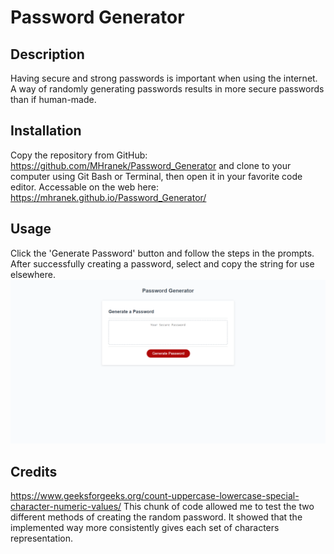 # Password Generator

## Description
Having secure and strong passwords is important when using the internet. A way of randomly generating passwords results in more secure passwords than if human-made.
## Installation
Copy the repository from GitHub: https://github.com/MHranek/Password_Generator and clone to your computer using Git Bash or Terminal, then open it in your favorite code editor.
Accessable on the web here: https://mhranek.github.io/Password_Generator/
## Usage
Click the 'Generate Password' button and follow the steps in the prompts. After successfully creating a password, select and copy the string for use elsewhere.
![password generator screenshot](./password_generator_screenshot.png)
## Credits
https://www.geeksforgeeks.org/count-uppercase-lowercase-special-character-numeric-values/ This chunk of code allowed me to test the two different methods of creating the random password. It showed that the implemented way more consistently gives each set of characters representation.